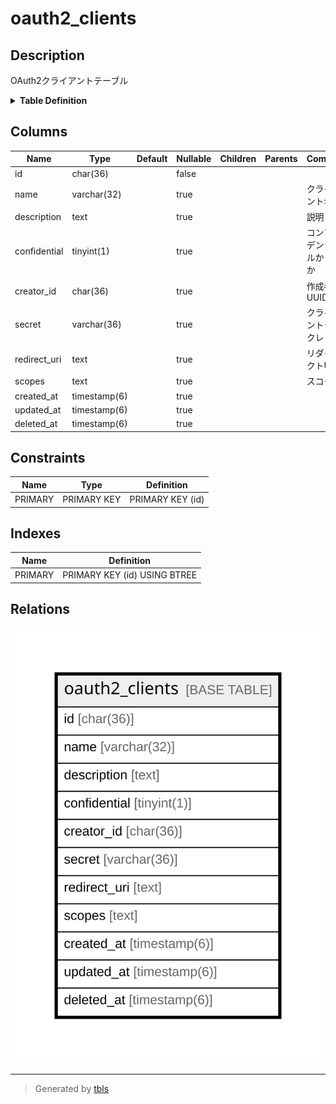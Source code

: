 # oauth2_clients

## Description

OAuth2クライアントテーブル

<details>
<summary><strong>Table Definition</strong></summary>

```sql
CREATE TABLE `oauth2_clients` (
  `id` char(36) NOT NULL DEFAULT '',
  `name` varchar(32) DEFAULT NULL,
  `description` text,
  `confidential` tinyint(1) DEFAULT NULL,
  `creator_id` char(36) DEFAULT NULL,
  `secret` varchar(36) DEFAULT NULL,
  `redirect_uri` text,
  `scopes` text,
  `created_at` timestamp(6) NULL DEFAULT NULL,
  `updated_at` timestamp(6) NULL DEFAULT NULL,
  `deleted_at` timestamp(6) NULL DEFAULT NULL,
  PRIMARY KEY (`id`)
) ENGINE=InnoDB DEFAULT CHARSET=utf8mb4
```

</details>

## Columns

| Name | Type | Default | Nullable | Children | Parents | Comment |
| ---- | ---- | ------- | -------- | -------- | ------- | ------- |
| id | char(36) |  | false |  |  |  |
| name | varchar(32) |  | true |  |  | クライアント名 |
| description | text |  | true |  |  | 説明 |
| confidential | tinyint(1) |  | true |  |  | コンフィデンシャルかどうか |
| creator_id | char(36) |  | true |  |  | 作成者UUID |
| secret | varchar(36) |  | true |  |  | クライアントシークレット |
| redirect_uri | text |  | true |  |  | リダイレクトURI |
| scopes | text |  | true |  |  | スコープ |
| created_at | timestamp(6) |  | true |  |  |  |
| updated_at | timestamp(6) |  | true |  |  |  |
| deleted_at | timestamp(6) |  | true |  |  |  |

## Constraints

| Name | Type | Definition |
| ---- | ---- | ---------- |
| PRIMARY | PRIMARY KEY | PRIMARY KEY (id) |

## Indexes

| Name | Definition |
| ---- | ---------- |
| PRIMARY | PRIMARY KEY (id) USING BTREE |

## Relations

![er](oauth2_clients.svg)

---

> Generated by [tbls](https://github.com/k1LoW/tbls)
